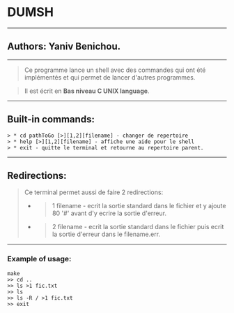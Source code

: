 # DUMSH
---
## Authors: Yaniv Benichou.
---
> Ce programme lance un shell avec des commandes qui ont été implémentés et qui permet de lancer d'autres programmes.<br/>

> Il est écrit en  __Bas niveau C UNIX language__. <br />

---
## Built-in commands:
	> * cd pathToGo [>][1,2][filename] - changer de repertoire
	> * help [>][1,2][filename] - affiche une aide pour le shell
	> * exit - quitte le terminal et retourne au repertoire parent.
---
## Redirections:
> Ce terminal permet aussi de faire 2 redirections:
> * >1 filename - ecrit la sortie standard dans le fichier  et y ajoute  80 '#' avant d'y ecrire la sortie d'erreur.
> * >2 filename - ecrit la sortie standard dans le fichier puis ecrit la sortie d'erreur dans le filename.err.
---
### Example of usage:
	make
	>> cd ..
	>> ls >1 fic.txt
	>> ls
	>> ls -R / >1 fic.txt
	>> exit
